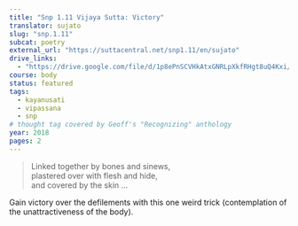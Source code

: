```yaml
---
title: "Snp 1.11 Vijaya Sutta: Victory"
translator: sujato
slug: "snp.1.11"
subcat: poetry
external_url: "https://suttacentral.net/snp1.11/en/sujato"
drive_links:
  - "https://drive.google.com/file/d/1p8ePnSCVHkAtxGNRLpXkfRHgt8uQ4Kxi/view?usp=drivesdk"
course: body
status: featured
tags:
  - kayanusati
  - vipassana
  - snp
# thought tag covered by Geoff's "Recognizing" anthology
year: 2018
pages: 2
---
```


> Linked together by bones and sinews,  
plastered over with flesh and hide,  
and covered by the skin …

Gain victory over the defilements with this one weird trick (contemplation of the unattractiveness of the body).

